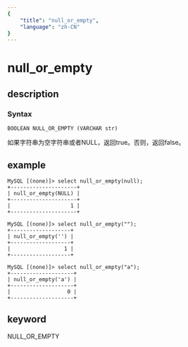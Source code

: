 ```yaml
---
{
    "title": "null_or_empty",
    "language": "zh-CN"
}
---
```


<!--
Licensed to the Apache Software Foundation (ASF) under one
or more contributor license agreements.  See the NOTICE file
distributed with this work for additional information
regarding copyright ownership.  The ASF licenses this file
to you under the Apache License, Version 2.0 (the
"License"); you may not use this file except in compliance
with the License.  You may obtain a copy of the License at

  http://www.apache.org/licenses/LICENSE-2.0

Unless required by applicable law or agreed to in writing,
software distributed under the License is distributed on an
"AS IS" BASIS, WITHOUT WARRANTIES OR CONDITIONS OF ANY
KIND, either express or implied.  See the License for the
specific language governing permissions and limitations
under the License.
-->

# null_or_empty

## description

### Syntax

`BOOLEAN NULL_OR_EMPTY (VARCHAR str)`

如果字符串为空字符串或者NULL，返回true。否则，返回false。

## example

```
MySQL [(none)]> select null_or_empty(null);
+---------------------+
| null_or_empty(NULL) |
+---------------------+
|                   1 |
+---------------------+

MySQL [(none)]> select null_or_empty("");
+-------------------+
| null_or_empty('') |
+-------------------+
|                 1 |
+-------------------+

MySQL [(none)]> select null_or_empty("a");
+--------------------+
| null_or_empty('a') |
+--------------------+
|                  0 |
+--------------------+
```

## keyword

NULL_OR_EMPTY
